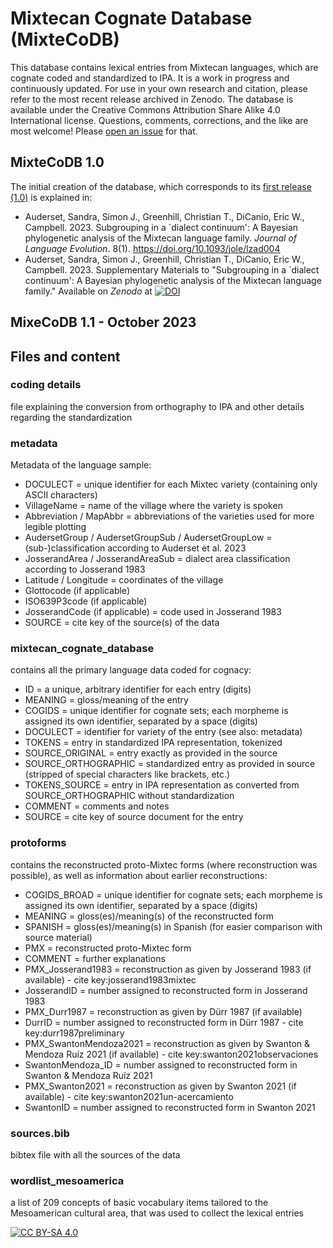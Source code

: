 # Mixtecan Cognate Database (MixteCoDB)

This database contains lexical entries from Mixtecan languages, which are cognate coded and standardized to IPA. It is a work in progress and continuously updated. For use in your own research and citation, please refer to the most recent release archived in Zenodo. The database is available under the Creative Commons Attribution Share Alike 4.0 International license.
Questions, comments, corrections, and the like are most welcome! Please [open an issue](https://github.com/SAuderset/mixtecan-cognate-database/issues/new/choose) for that.

## MixteCoDB 1.0
The initial creation of the database, which corresponds to its [first release (1.0)](https://github.com/SAuderset/mixtecan-cognate-database/releases/tag/v1.0) is explained in:
* Auderset, Sandra, Simon J., Greenhill, Christian T., DiCanio, Eric W., Campbell. 2023. Subgrouping in a `dialect continuum': A Bayesian phylogenetic analysis of the Mixtecan language family. *Journal of Language Evolution*. 8(1). https://doi.org/10.1093/jole/lzad004
* Auderset, Sandra, Simon J., Greenhill, Christian T., DiCanio, Eric W., Campbell. 2023. Supplementary Materials to "Subgrouping in a `dialect continuum': A Bayesian phylogenetic analysis of the Mixtecan language family." Available on *Zenodo* at [![DOI](https://zenodo.org/badge/DOI/10.5281/zenodo.7940497.svg)](https://doi.org/10.5281/zenodo.7940497)

## MixeCoDB 1.1 - October 2023


## Files and content

### coding details
file explaining the conversion from orthography to IPA and other details regarding the standardization

### metadata
Metadata of the language sample:
* DOCULECT = unique identifier for each Mixtec variety (containing only ASCII characters)
* VillageName	= name of the village where the variety is spoken
* Abbreviation / MapAbbr = abbreviations of the varieties used for more legible plotting
* AudersetGroup	/ AudersetGroupSub / AudersetGroupLow = (sub-)classification according to Auderset et al. 2023
* JosserandArea	/ JosserandAreaSub = dialect area classification according to Josserand 1983
* Latitude / Longitude = coordinates of the village
* Glottocode (if applicable)
* ISO639P3code (if applicable)
* JosserandCode (if applicable) = code used in Josserand 1983
* SOURCE = cite key of the source(s) of the data


### mixtecan_cognate_database
contains all the primary language data coded for cognacy:
* ID = a unique, arbitrary identifier for each entry (digits)
* MEANING	= gloss/meaning of the entry
* COGIDS = unique identifier for cognate sets; each morpheme is assigned its own identifier, separated by a space (digits)
* DOCULECT = identifier for variety of the entry (see also: metadata)
* TOKENS = entry in standardized IPA representation, tokenized
* SOURCE_ORIGINAL = entry exactly as provided in the source
* SOURCE_ORTHOGRAPHIC = standardized entry as provided in source (stripped of special characters like brackets, etc.)
* TOKENS_SOURCE = entry in IPA representation as converted from SOURCE_ORTHOGRAPHIC without standardization
* COMMENT = comments and notes
* SOURCE = cite key of source document for the entry


### protoforms
contains the reconstructed proto-Mixtec forms (where reconstruction was possible), as well as information about earlier reconstructions:
* COGIDS_BROAD = unique identifier for cognate sets; each morpheme is assigned its own identifier, separated by a space (digits)
* MEANING	= gloss(es)/meaning(s) of the reconstructed form
* SPANISH = gloss(es)/meaning(s) in Spanish (for easier comparison with source material)
* PMX = reconstructed proto-Mixtec form
* COMMENT = further explanations
* PMX_Josserand1983 = reconstruction as given by Josserand 1983 (if available) - cite key:josserand1983mixtec
* JosserandID = number assigned to reconstructed form in Josserand 1983
* PMX_Durr1987 = reconstruction as given by Dürr 1987 (if available)
* DurrID = number assigned to reconstructed form in Dürr 1987 - cite key:durr1987preliminary
* PMX_SwantonMendoza2021 = reconstruction as given by Swanton & Mendoza Ruíz 2021 (if available) - cite key:swanton2021observaciones
* SwantonMendoza_ID = number assigned to reconstructed form in Swanton & Mendoza Ruíz 2021
* PMX_Swanton2021 = reconstruction as given by Swanton 2021 (if available) - cite key:swanton2021un-acercamiento
* SwantonID = number assigned to reconstructed form in Swanton 2021


### sources.bib
bibtex file with all the sources of the data

### wordlist_mesoamerica
a list of 209 concepts of basic vocabulary items tailored to the Mesoamerican cultural area, that was used to collect the lexical entries


[![CC BY-SA 4.0][cc-by-sa-image]][cc-by-sa]

[cc-by-sa]: http://creativecommons.org/licenses/by-sa/4.0/
[cc-by-sa-image]: https://licensebuttons.net/l/by-sa/4.0/88x31.png
[cc-by-sa-shield]: https://img.shields.io/badge/License-CC%20BY--SA%204.0-lightgrey.svg
